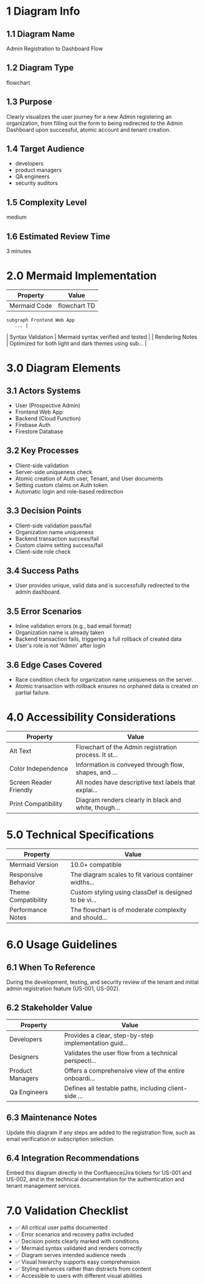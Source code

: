 # 1 Diagram Info

## 1.1 Diagram Name

Admin Registration to Dashboard Flow

## 1.2 Diagram Type

flowchart

## 1.3 Purpose

Clearly visualizes the user journey for a new Admin registering an organization, from filling out the form to being redirected to the Admin Dashboard upon successful, atomic account and tenant creation.

## 1.4 Target Audience

- developers
- product managers
- QA engineers
- security auditors

## 1.5 Complexity Level

medium

## 1.6 Estimated Review Time

3 minutes

# 2.0 Mermaid Implementation

| Property | Value |
|----------|-------|
| Mermaid Code | flowchart TD
    subgraph Frontend Web App
       ... |
| Syntax Validation | Mermaid syntax verified and tested |
| Rendering Notes | Optimized for both light and dark themes using sub... |

# 3.0 Diagram Elements

## 3.1 Actors Systems

- User (Prospective Admin)
- Frontend Web App
- Backend (Cloud Function)
- Firebase Auth
- Firestore Database

## 3.2 Key Processes

- Client-side validation
- Server-side uniqueness check
- Atomic creation of Auth user, Tenant, and User documents
- Setting custom claims on Auth token
- Automatic login and role-based redirection

## 3.3 Decision Points

- Client-side validation pass/fail
- Organization name uniqueness
- Backend transaction success/fail
- Custom claims setting success/fail
- Client-side role check

## 3.4 Success Paths

- User provides unique, valid data and is successfully redirected to the admin dashboard.

## 3.5 Error Scenarios

- Inline validation errors (e.g., bad email format)
- Organization name is already taken
- Backend transaction fails, triggering a full rollback of created data
- User's role is not 'Admin' after login

## 3.6 Edge Cases Covered

- Race condition check for organization name uniqueness on the server.
- Atomic transaction with rollback ensures no orphaned data is created on partial failure.

# 4.0 Accessibility Considerations

| Property | Value |
|----------|-------|
| Alt Text | Flowchart of the Admin registration process. It st... |
| Color Independence | Information is conveyed through flow, shapes, and ... |
| Screen Reader Friendly | All nodes have descriptive text labels that explai... |
| Print Compatibility | Diagram renders clearly in black and white, though... |

# 5.0 Technical Specifications

| Property | Value |
|----------|-------|
| Mermaid Version | 10.0+ compatible |
| Responsive Behavior | The diagram scales to fit various container widths... |
| Theme Compatibility | Custom styling using classDef is designed to be vi... |
| Performance Notes | The flowchart is of moderate complexity and should... |

# 6.0 Usage Guidelines

## 6.1 When To Reference

During the development, testing, and security review of the tenant and initial admin registration feature (US-001, US-002).

## 6.2 Stakeholder Value

| Property | Value |
|----------|-------|
| Developers | Provides a clear, step-by-step implementation guid... |
| Designers | Validates the user flow from a technical perspecti... |
| Product Managers | Offers a comprehensive view of the entire onboardi... |
| Qa Engineers | Defines all testable paths, including client-side ... |

## 6.3 Maintenance Notes

Update this diagram if any steps are added to the registration flow, such as email verification or subscription selection.

## 6.4 Integration Recommendations

Embed this diagram directly in the Confluence/Jira tickets for US-001 and US-002, and in the technical documentation for the authentication and tenant management services.

# 7.0 Validation Checklist

- ✅ All critical user paths documented
- ✅ Error scenarios and recovery paths included
- ✅ Decision points clearly marked with conditions
- ✅ Mermaid syntax validated and renders correctly
- ✅ Diagram serves intended audience needs
- ✅ Visual hierarchy supports easy comprehension
- ✅ Styling enhances rather than distracts from content
- ✅ Accessible to users with different visual abilities

